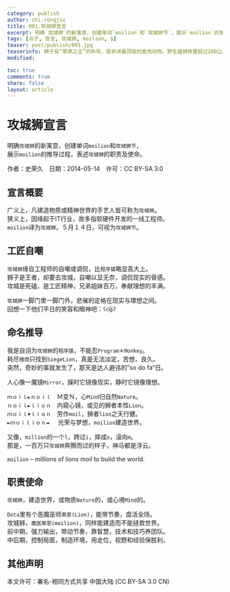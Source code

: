 ```yaml
---
category: publish
author: shi.rongjiu
title: 001.攻城狮宣言
excerpt: 明确`攻城狮`的新寓意，创建单词`moilion`和`攻城狮节`，展示`moilion`的推导过程，表述`攻城狮`的职责及使命。
tags: [点子, 宣言, 攻城狮, moilion, $]
teaser: post/publish/001.jpg
teaserinfo: 狮子有“草原之王”的称号，是非洲最顶级的食肉动物。野生雄狮体重超过200公斤，全长可达2.7米。
modified: 

toc: true
comments: true
share: false
layout: article
---
```


# 攻城狮宣言

明确`攻城狮`的新寓意，创建单词`moilion`和`攻城狮节`，  
展示`moilion`的推导过程，表述`攻城狮`的职责及使命。

作者：史荣久　日期：2014-05-14　许可：CC BY-SA 3.0

## 宣言概要

广义上，凡建造物质或精神世界的手艺人皆可称为`攻城狮`。  
狭义上，因缘起于IT行业，故多指软硬件开发的一线工程师。  
`moilion`译为`攻城狮`，５月１４日，可视为`攻城狮节`。

## 工匠自嘲

`攻城狮`缘自工程师的自嘲或调侃，比`程序猿`略显高大上。  
狮子是王者，却要去攻城，自嘲以显无奈，调侃现实的骨感。  
攻城是死磕，是工匠精神，兄弟姐妹百万，奉献理想的丰满。

`攻城狮`一脚门里一脚门外，悲催的定格在现实与理想之间。  
回想一下他们平日的笑容和眼神吧：`ʕʘ̅͜ʘ̅ʔ`

## 命名推导

我是自诩为`攻城狮`的`程序猿`，不能忍`Program＊Monkey`。  
耗尽`搜商`只找到`SiegeLion`，真是无法淡定，苦想，良久。  
突然，奇妙的事就发生了，那天是达人避讳的”so do fa“日。

人心像一魔镜`Mirror`，躁时它镜像现实，静时它镜像理想。

`ｍｏｉｌ►ｎｏｉｌ`　Ｍ变Ｎ，心`Mind`归自然`Nature`。  
`ｎｏｉｌ►ｌｉｏｎ`　内窥心镜，或见的狮者本性`Lion`。  
`ｍｏｉｌ♦ｌｉｏｎ`　劳作`moil`，狮者`lion`之天行健。  
`►ｍｏｉｌｉｏｎ◄ `　光荣与梦想，`moilion`建造世界。

又像，`million`的一个`l`，跨过`i`，摔成`o`，滚向`m`。  
那是，一百万只`攻城狮`奔腾而过的样子，神马都是浮云。

`moilion` – millions of lions moil to build the world.

## 职责使命

`攻城狮`，建造世界，或物质`Nature`的，或心境`Mind`的。

`Dota`里有个恶魔巫师`莱恩(Lion)`，能带节奏，盘活全场。  
攻城狮，`魔医莱恩(moilion)`，同样能建造而不能拯救世界。  
前中期，强力输出，带动节奏，靠智慧，技术和技巧养团队。  
中后期，控制局面，制造环境，用走位，视野和经验保胜利。

## 其他声明

本文许可：署名-相同方式共享 中国大陆 (CC BY-SA 3.0 CN)


